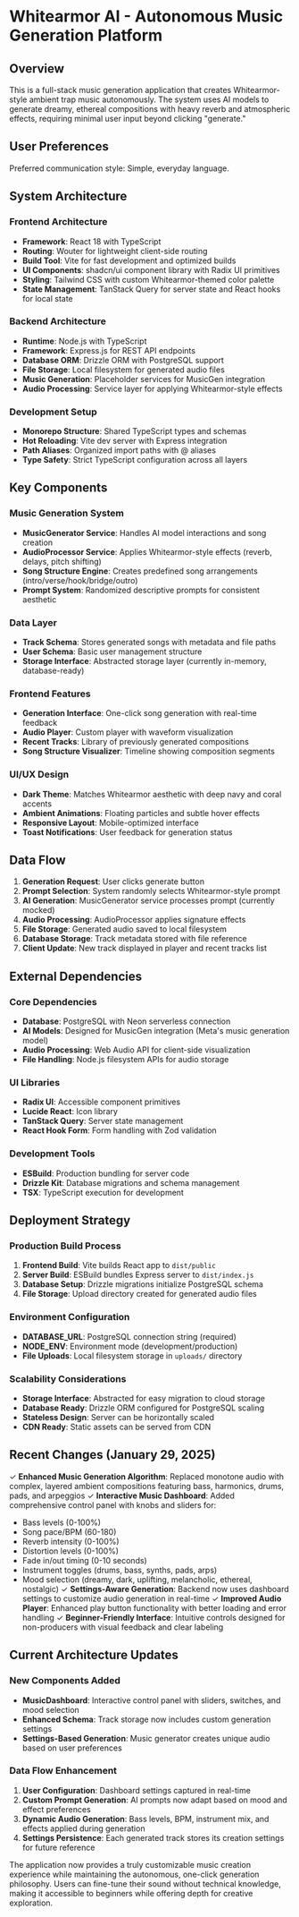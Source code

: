# Whitearmor AI - Autonomous Music Generation Platform

## Overview

This is a full-stack music generation application that creates Whitearmor-style ambient trap music autonomously. The system uses AI models to generate dreamy, ethereal compositions with heavy reverb and atmospheric effects, requiring minimal user input beyond clicking "generate."

## User Preferences

Preferred communication style: Simple, everyday language.

## System Architecture

### Frontend Architecture
- **Framework**: React 18 with TypeScript
- **Routing**: Wouter for lightweight client-side routing
- **Build Tool**: Vite for fast development and optimized builds
- **UI Components**: shadcn/ui component library with Radix UI primitives
- **Styling**: Tailwind CSS with custom Whitearmor-themed color palette
- **State Management**: TanStack Query for server state and React hooks for local state

### Backend Architecture
- **Runtime**: Node.js with TypeScript
- **Framework**: Express.js for REST API endpoints
- **Database ORM**: Drizzle ORM with PostgreSQL support
- **File Storage**: Local filesystem for generated audio files
- **Music Generation**: Placeholder services for MusicGen integration
- **Audio Processing**: Service layer for applying Whitearmor-style effects

### Development Setup
- **Monorepo Structure**: Shared TypeScript types and schemas
- **Hot Reloading**: Vite dev server with Express integration
- **Path Aliases**: Organized import paths with @ aliases
- **Type Safety**: Strict TypeScript configuration across all layers

## Key Components

### Music Generation System
- **MusicGenerator Service**: Handles AI model interactions and song creation
- **AudioProcessor Service**: Applies Whitearmor-style effects (reverb, delays, pitch shifting)
- **Song Structure Engine**: Creates predefined song arrangements (intro/verse/hook/bridge/outro)
- **Prompt System**: Randomized descriptive prompts for consistent aesthetic

### Data Layer
- **Track Schema**: Stores generated songs with metadata and file paths
- **User Schema**: Basic user management structure
- **Storage Interface**: Abstracted storage layer (currently in-memory, database-ready)

### Frontend Features
- **Generation Interface**: One-click song generation with real-time feedback
- **Audio Player**: Custom player with waveform visualization
- **Recent Tracks**: Library of previously generated compositions
- **Song Structure Visualizer**: Timeline showing composition segments

### UI/UX Design
- **Dark Theme**: Matches Whitearmor aesthetic with deep navy and coral accents
- **Ambient Animations**: Floating particles and subtle hover effects
- **Responsive Layout**: Mobile-optimized interface
- **Toast Notifications**: User feedback for generation status

## Data Flow

1. **Generation Request**: User clicks generate button
2. **Prompt Selection**: System randomly selects Whitearmor-style prompt
3. **AI Generation**: MusicGenerator service processes prompt (currently mocked)
4. **Audio Processing**: AudioProcessor applies signature effects
5. **File Storage**: Generated audio saved to local filesystem
6. **Database Storage**: Track metadata stored with file reference
7. **Client Update**: New track displayed in player and recent tracks list

## External Dependencies

### Core Dependencies
- **Database**: PostgreSQL with Neon serverless connection
- **AI Models**: Designed for MusicGen integration (Meta's music generation model)
- **Audio Processing**: Web Audio API for client-side visualization
- **File Handling**: Node.js filesystem APIs for audio storage

### UI Libraries
- **Radix UI**: Accessible component primitives
- **Lucide React**: Icon library
- **TanStack Query**: Server state management
- **React Hook Form**: Form handling with Zod validation

### Development Tools
- **ESBuild**: Production bundling for server code
- **Drizzle Kit**: Database migrations and schema management
- **TSX**: TypeScript execution for development

## Deployment Strategy

### Production Build Process
1. **Frontend Build**: Vite builds React app to `dist/public`
2. **Server Build**: ESBuild bundles Express server to `dist/index.js`
3. **Database Setup**: Drizzle migrations initialize PostgreSQL schema
4. **File Storage**: Upload directory created for generated audio files

### Environment Configuration
- **DATABASE_URL**: PostgreSQL connection string (required)
- **NODE_ENV**: Environment mode (development/production)
- **File Uploads**: Local filesystem storage in `uploads/` directory

### Scalability Considerations
- **Storage Interface**: Abstracted for easy migration to cloud storage
- **Database Ready**: Drizzle ORM configured for PostgreSQL scaling
- **Stateless Design**: Server can be horizontally scaled
- **CDN Ready**: Static assets can be served from CDN

## Recent Changes (January 29, 2025)

✓ **Enhanced Music Generation Algorithm**: Replaced monotone audio with complex, layered ambient compositions featuring bass, harmonics, drums, pads, and arpeggios
✓ **Interactive Music Dashboard**: Added comprehensive control panel with knobs and sliders for:
  - Bass levels (0-100%)
  - Song pace/BPM (60-180)
  - Reverb intensity (0-100%)
  - Distortion levels (0-100%)
  - Fade in/out timing (0-10 seconds)
  - Instrument toggles (drums, bass, synths, pads, arps)
  - Mood selection (dreamy, dark, uplifting, melancholic, ethereal, nostalgic)
✓ **Settings-Aware Generation**: Backend now uses dashboard settings to customize audio generation in real-time
✓ **Improved Audio Player**: Enhanced play button functionality with better loading and error handling
✓ **Beginner-Friendly Interface**: Intuitive controls designed for non-producers with visual feedback and clear labeling

## Current Architecture Updates

### New Components Added
- **MusicDashboard**: Interactive control panel with sliders, switches, and mood selection
- **Enhanced Schema**: Track storage now includes custom generation settings
- **Settings-Based Generation**: Music generator creates unique audio based on user preferences

### Data Flow Enhancement
1. **User Configuration**: Dashboard settings captured in real-time
2. **Custom Prompt Generation**: AI prompts now adapt based on mood and effect preferences
3. **Dynamic Audio Generation**: Bass levels, BPM, instrument mix, and effects applied during generation
4. **Settings Persistence**: Each generated track stores its creation settings for future reference

The application now provides a truly customizable music creation experience while maintaining the autonomous, one-click generation philosophy. Users can fine-tune their sound without technical knowledge, making it accessible to beginners while offering depth for creative exploration.